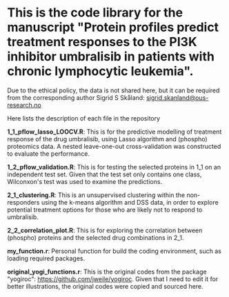 # This is the code library for the manuscript "Protein profiles predict treatment responses to the PI3K inhibitor umbralisib in patients with chronic lymphocytic leukemia".

Due to the ethical policy, the data is not shared here, but it can be required from the corresponding author Sigrid S Skåland: sigrid.skanland@ous-research.no

Here lists the description of each file in the repository

**1_1_pflow_lasso_LOOCV.R**: 
This is for the predictive modelling of treatment response of the drug umbralisib, using Lasso algorithm and (phospho) proteomics data. A nested leave-one-out cross-validation was constructed to evaluate the performance.

**1_2_pflow_validation.R**: 
This is for testing the selected proteins in 1_1 on an independent test set. Given that the test set only contains one class, Wilconxon's test was used to examine the predictions.

**2_1_clustering.R**: 
This is an unsupervised clustering within the non-responders using the k-means algorithm and DSS data, in order to explore potential treatment options for those who are likely not to respond to umbralisib.

**2_2_correlation_plot.R**: 
This is for exploring the correlation between (phospho) proteins and the selected drug combinations in 2_1.

**my_function.r**: 
Personal function for build the coding environment, such as loading required packages.

**original_yogi_functions.r**: 
This is the original codes from the package "yogiroc": https://github.com/jweile/yogiroc. Given that I need to edit it for better illustrations, the original codes were copied and sourced here.
